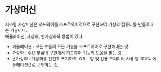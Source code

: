 가상머신
=================================
시스템 가상머신은 하드웨어를 소프트웨어적으로 구현하여 가상의 컴퓨터를 만들어내는 기술이다.  
에뮬레이션, 가상화, 반가상화의 방법이 있다.

* 에뮬레이션 : 모든 부품의 모든 기능을 소프트웨어로 구현해내는 것.
* 가상화 : 주요 부품의 구현에서 하드웨어 기능의 도움을 받는 것.
* 반가상화 : 가상화를 완전히 포기하고, OS 수정 및 전용 드라이버 사용 등 100% 에뮬레이션으로 구현하는 것.
